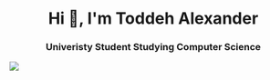 

<!--
**toddehalexander/toddehalexander** is a ✨ _special_ ✨ repository because its `README.md` (this file) appears on your GitHub profile.

Here are some ideas to get you started:

- 🔭 I’m currently working on ...
- 🌱 I’m currently learning ...
- 👯 I’m looking to collaborate on ...
- 🤔 I’m looking for help with ...
- 💬 Ask me about ...
- 📫 How to reach me: ...
- 😄 Pronouns: ...
- ⚡ Fun fact: ...
-->

<h1 align="center">Hi 👋, I'm Toddeh Alexander</h1>
<h3 align="center">Univeristy Student Studying Computer Science</h3>


<p><img align="center" src="https://github-readme-stats.vercel.app/api/top-langs/?username=toddehalexander&layout=compact&theme=radical" /></p>

